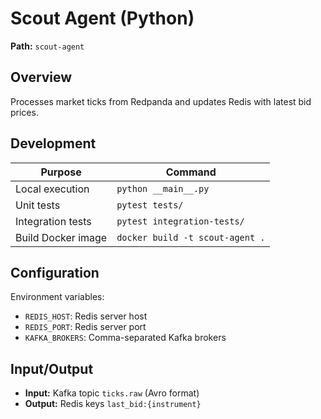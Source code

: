 # Scout Agent (Python)

**Path:** `scout-agent`

## Overview
Processes market ticks from Redpanda and updates Redis with latest bid prices.

## Development
| Purpose          | Command                               |
|------------------|---------------------------------------|
| Local execution  | `python __main__.py`                  |
| Unit tests       | `pytest tests/`                       |
| Integration tests| `pytest integration-tests/`           |
| Build Docker image| `docker build -t scout-agent .`      |

## Configuration
Environment variables:
- `REDIS_HOST`: Redis server host
- `REDIS_PORT`: Redis server port
- `KAFKA_BROKERS`: Comma-separated Kafka brokers

## Input/Output
- **Input:** Kafka topic `ticks.raw` (Avro format)
- **Output:** Redis keys `last_bid:{instrument}`
